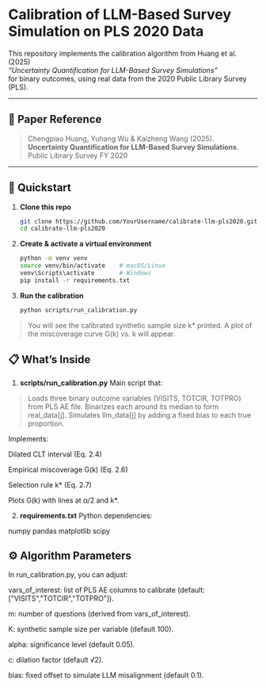# Calibration of LLM-Based Survey Simulation on PLS 2020 Data
This repository implements the calibration algorithm from Huang et al. (2025)  
_“Uncertainty Quantification for LLM-Based Survey Simulations”_  
for binary outcomes, using real data from the 2020 Public Library Survey (PLS).

---

## 📄 Paper Reference

> Chengpiao Huang, Yuhang Wu & Kaizheng Wang (2025).  
> **Uncertainty Quantification for LLM-Based Survey Simulations**.  
> Public Library Survey FY 2020



---

## 🚀 Quickstart

1. **Clone this repo**  
   ```bash
   git clone https://github.com/YourUsername/calibrate-llm-pls2020.git
   cd calibrate-llm-pls2020

2. **Create & activate a virtual environment**
   ```bash
   python -m venv venv
   source venv/bin/activate    # macOS/Linux
   venv\Scripts\activate       # Windows
   pip install -r requirements.txt

4. **Run the calibration**
   ```bash
   python scripts/run_calibration.py
   
>You will see the calibrated synthetic sample size k* printed.
>A plot of the miscoverage curve G(k) vs. k will appear.

## 📋 What’s Inside

1. **scripts/run_calibration.py**
Main script that:

>Loads three binary outcome variables (VISITS, TOTCIR, TOTPRO) from PLS AE file.
>Binarizes each around its median to form real_data[j].
>Simulates llm_data[j] by adding a fixed bias to each true proportion.

Implements:

Dilated CLT interval (Eq. 2.4)

Empirical miscoverage G(k) (Eq. 2.6)

Selection rule k* (Eq. 2.7)

Plots G(k) with lines at α/2 and k*.

2. **requirements.txt**
Python dependencies:

numpy
pandas
matplotlib
scipy

## ⚙️ Algorithm Parameters
In run_calibration.py, you can adjust:

vars_of_interest: list of PLS AE columns to calibrate (default: ["VISITS","TOTCIR","TOTPRO"]).

m: number of questions (derived from vars_of_interest).

K: synthetic sample size per variable (default 100).

alpha: significance level (default 0.05).

c: dilation factor (default √2).

bias: fixed offset to simulate LLM misalignment (default 0.1).


